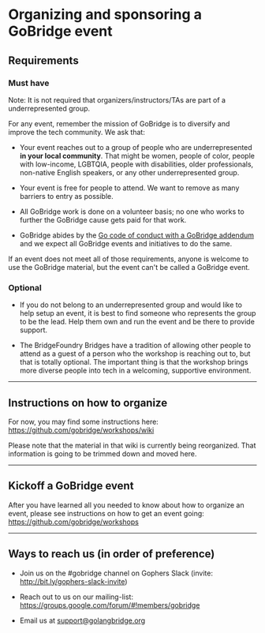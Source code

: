 # Organizing and sponsoring a GoBridge event

## Requirements
### Must have

  Note: It is not required that organizers/instructors/TAs are part of a underrepresented group.

For any event, remember the mission of GoBridge is to diversify and improve the tech community. We ask that:

- Your event reaches out to a group of people who are underrepresented **in your local community**. That might be women, people of color, people with low-income, LGBTQIA, people with disabilities, older professionals, non-native English speakers, or any other underrepresented group.

- Your event is free for people to attend. We want to remove as many barriers to entry as possible.

- All GoBridge work is done on a volunteer basis; no one who works to further the GoBridge cause gets paid for that work.

- GoBridge abides by the [Go code of conduct with a GoBridge addendum](http://coc.golangbridge.org) and we expect all GoBridge events and initiatives to do the same.

If an event does not meet all of those requirements, anyone is welcome to use the GoBridge material, but the event can't be called a GoBridge event.

### Optional
- If you do not belong to an underrepresented group and would like to help setup an event, it is best to find someone who represents the group to be the lead. Help them own and run the event and be there to provide support.

- The BridgeFoundry Bridges have a tradition of allowing other people to attend as a guest of a person who the workshop is reaching out to, but that is totally optional. The important thing is that the workshop brings more diverse people into tech in a welcoming, supportive environment.

--------
## Instructions on how to organize

For now, you may find some instructions here: https://github.com/gobridge/workshops/wiki

Please note that the material in that wiki is currently being reorganized. That information is going to be trimmed down and moved here.

-----
## Kickoff a GoBridge event

After you have learned all you needed to know about how to organize an event, please see instructions on how to get an event going: https://github.com/gobridge/workshops

---
## Ways to reach us (in order of preference)
- Join us on the #gobridge channel on Gophers Slack (invite: http://bit.ly/gophers-slack-invite)

- Reach out to us on our mailing-list: https://groups.google.com/forum/#!members/gobridge

- Email us at support@golangbridge.org
